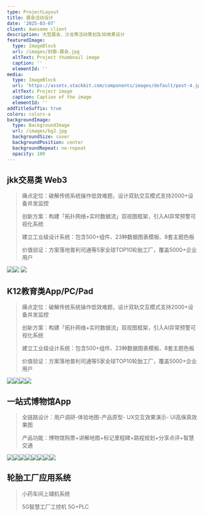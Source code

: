```yaml
---
type: ProjectLayout
title: 展会活动设计
date: '2025-03-07'
client: Awesome client
description: 大型展会、沙龙等活动策划及3D效果设计
featuredImage:
  type: ImageBlock
  url: /images/封面-展会.jpg
  altText: Project thumbnail image
  caption: ''
  elementId: ''
media:
  type: ImageBlock
  url: 'https://assets.stackbit.com/components/images/default/post-4.jpeg'
  altText: Project image
  caption: Caption of the image
  elementId: ''
addTitleSuffix: true
colors: colors-a
backgroundImage:
  type: BackgroundImage
  url: /images/bg2.jpg
  backgroundSize: cover
  backgroundPosition: center
  backgroundRepeat: no-repeat
  opacity: 100
---
```

## jkk交易类 Web3

> 痛点定位：破解传统系统操作低效难题，设计双轨交互模式支持2000+设备并发监控
>
> 创新方案：构建「拓扑网络+实时数据流」双视图框架，引入AI异常预警可视化系统
>
> 建立工业级设计系统：包含500+组件、23种数据图表模板、8套主题色板
>
> 价值验证：方案落地普利司通等5家全球TOP10轮胎工厂，覆盖5000+企业用户

![](https://preview--starlit-torte-21bb45-3e3e4.stackbit.dev/images/h54.png)![](https://preview--starlit-torte-21bb45-3e3e4.stackbit.dev/images/web2.png) ![](https://preview--starlit-torte-21bb45-3e3e4.stackbit.dev/images/more2.png)

## K12教育类App/PC/Pad

> 痛点定位：破解传统系统操作低效难题，设计双轨交互模式支持2000+设备并发监控
>
> 创新方案：构建「拓扑网络+实时数据流」双视图框架，引入AI异常预警可视化系统
>
> 建立工业级设计系统：包含500+组件、23种数据图表模板、8套主题色板
>
> 价值验证：方案落地普利司通等5家全球TOP10轮胎工厂，覆盖5000+企业用户

![](https://preview--starlit-torte-21bb45-3e3e4.stackbit.dev/images/%E9%82%B1%E9%9B%AA-%20UI%E4%BD%9C%E5%93%81%E9%9B%86-compressed_23.png)![](https://preview--starlit-torte-21bb45-3e3e4.stackbit.dev/images/%E9%82%B1%E9%9B%AA-%20UI%E4%BD%9C%E5%93%81%E9%9B%86-compressed_24.png)![](https://preview--starlit-torte-21bb45-3e3e4.stackbit.dev/images/%E9%82%B1%E9%9B%AA-%20UI%E4%BD%9C%E5%93%81%E9%9B%86-compressed_25.png)![](https://preview--starlit-torte-21bb45-3e3e4.stackbit.dev/images/%E9%82%B1%E9%9B%AA-%20UI%E4%BD%9C%E5%93%81%E9%9B%86-compressed_28.png)

## 一站式博物馆App

> 全链路设计：用户调研-体验地图-产品原型- UX交互效果演示- UI高保真效果图
>
> 产品功能：博物馆购票+讲解地图+标记里程碑+路程规划+分享点评+智慧交通

![](https://preview--starlit-torte-21bb45-3e3e4.stackbit.dev/images/%E9%82%B1%E9%9B%AA_%E8%AE%BE%E8%AE%A1%E5%B8%88_%E4%BD%9C%E5%93%81%E9%9B%86_30.png)![](https://preview--starlit-torte-21bb45-3e3e4.stackbit.dev/images/%E9%82%B1%E9%9B%AA_%E8%AE%BE%E8%AE%A1%E5%B8%88_%E4%BD%9C%E5%93%81%E9%9B%86_31.png)![](https://preview--starlit-torte-21bb45-3e3e4.stackbit.dev/images/%E9%82%B1%E9%9B%AA_%E8%AE%BE%E8%AE%A1%E5%B8%88_%E4%BD%9C%E5%93%81%E9%9B%86_32.png)![](https://preview--starlit-torte-21bb45-3e3e4.stackbit.dev/images/%E9%82%B1%E9%9B%AA_%E8%AE%BE%E8%AE%A1%E5%B8%88_%E4%BD%9C%E5%93%81%E9%9B%86_33.png)![](https://preview--starlit-torte-21bb45-3e3e4.stackbit.dev/images/%E9%82%B1%E9%9B%AA_%E8%AE%BE%E8%AE%A1%E5%B8%88_%E4%BD%9C%E5%93%81%E9%9B%86_34.png)![](https://preview--starlit-torte-21bb45-3e3e4.stackbit.dev/images/%E9%82%B1%E9%9B%AA_%E8%AE%BE%E8%AE%A1%E5%B8%88_%E4%BD%9C%E5%93%81%E9%9B%86_35.png)![](https://preview--starlit-torte-21bb45-3e3e4.stackbit.dev/_static/app-assets/public/images/%E6%88%AA%E5%B1%8F2025-03-18%2020.39.10.png)![](https://preview--starlit-torte-21bb45-3e3e4.stackbit.dev/_static/app-assets/public/images/%E6%88%AA%E5%B1%8F2025-03-18%2020.40.12.png)

## 轮胎工厂应用系统

> 小药车间上辅机系统
>
> 5G智慧工厂工控机 5G+PLC

